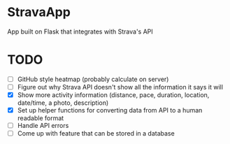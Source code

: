 # StravaApp
App built on Flask that integrates with Strava's API

# TODO

- [ ] GitHub style heatmap (probably calculate on server)
- [ ] Figure out why Strava API doesn't show all the information it says it will
- [X] Show more activity information (distance, pace, duration, location, date/time, a photo, description)
- [X] Set up helper functions for converting data from API to a human readable format
- [ ] Handle API errors
- [ ] Come up with feature that can be stored in a database